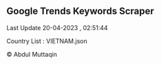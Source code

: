 

## Google Trends Keywords Scraper 
 
Last Update 20-04-2023 , 02:51:44

Country List :
VIETNAM.json



© Abdul Muttaqin 
